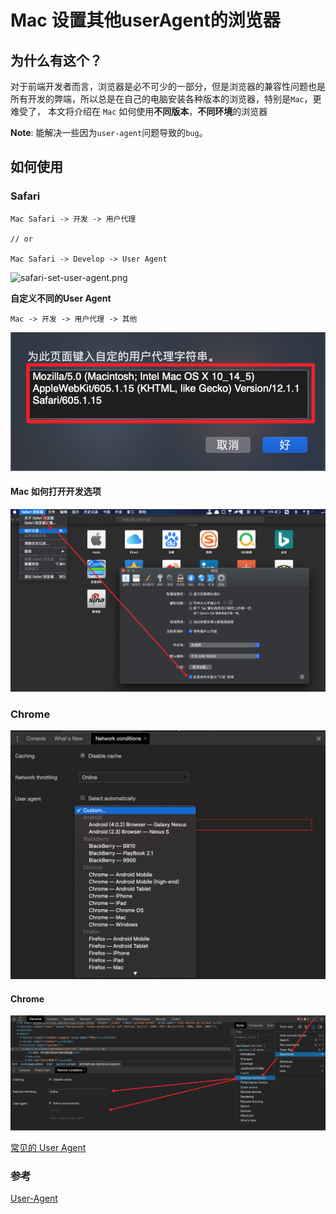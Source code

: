 # Mac 设置其他userAgent的浏览器
## 为什么有这个？

对于前端开发者而言，浏览器是必不可少的一部分，但是浏览器的兼容性问题也是所有开发的弊端，所以总是在自己的电脑安装各种版本的浏览器，特别是`Mac`，更难受了， 本文将介绍在 `Mac` 如何使用**不同版本**，**不同环境**的浏览器

**Note**: 能解决一些因为`user-agent`问题导致的`bug`。

## 如何使用

### Safari

```
Mac Safari -> 开发 -> 用户代理

// or

Mac Safari -> Develop -> User Agent
```

![safari-set-user-agent.png](./images/safari-set-user-agent.png)

**自定义不同的User Agent**

```
Mac -> 开发 -> 用户代理 -> 其他
```

![user-agent-setting.png](./images/safari-user-agent-setting.png)

#### Mac 如何打开开发选项

![safari-develop.png](./images/safari-develop.png)

### Chrome

![chrome-set-user-agent.png](./images/chrome-set-user-agent.png)

#### Chrome

![chrome-user-agent-setting.png](./images/chrome-user-agent-setting.png)

[常见的 User Agent](./browser-user-agent)

### 参考

[User-Agent](https://developer.mozilla.org/zh-CN/docs/Web/HTTP/Headers/User-Agent)

